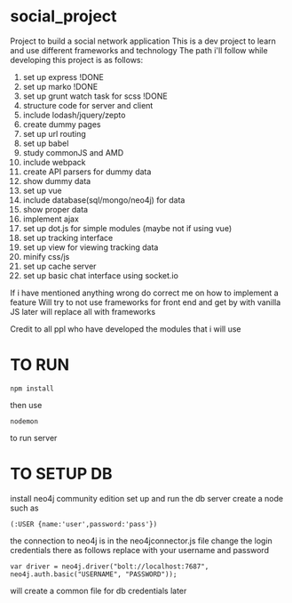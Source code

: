 # social_project
Project to build a social network application
This is a dev project to learn and use different frameworks and technology
The path i'll follow while developing this project is as follows:


  1. set up express !DONE
  2. set up marko !DONE
  3. set up grunt watch task for scss !DONE
  4. structure code for server and client
  5. include lodash/jquery/zepto
  6. create dummy pages
  7. set up url routing
  8. set up babel
  9. study commonJS and AMD
  10. include webpack
  11. create API parsers for dummy data
  12. show dummy data
  13. set up  vue
  14. include database(sql/mongo/neo4j) for data
  15. show proper data
  16. implement ajax 
  17. set up dot.js for simple modules (maybe not if using vue)
  18. set up tracking interface
  19. set up view for viewing tracking data
  20. minify css/js
  21. set up cache server
  22. set up basic chat interface using socket.io


If i have mentioned anything wrong do correct me on how to implement a feature
Will try to not use frameworks for front end and get by with vanilla JS
later will replace all with frameworks

Credit to all ppl who have developed the modules that i will use

# TO RUN
```
npm install
```
then use 
```
nodemon
```
to run server

# TO SETUP DB

install neo4j community edition
set up and run the db server
create a node such as
```
(:USER {name:'user',password:'pass'})
```
the connection to neo4j is in the neo4jconnector.js file
change the login credentials there as follows
replace with your username and password
```
var driver = neo4j.driver("bolt://localhost:7687", neo4j.auth.basic("USERNAME", "PASSWORD"));
```
will create a common file for db credentials later
